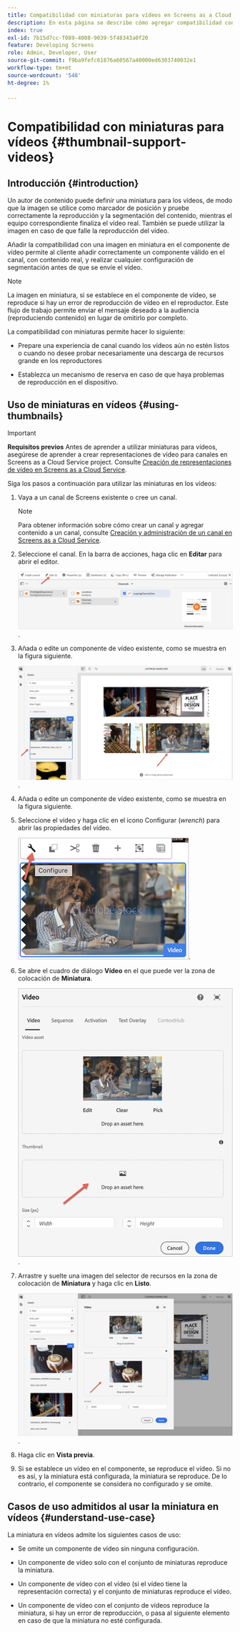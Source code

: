 ```yaml
---
title: Compatibilidad con miniaturas para vídeos en Screens as a Cloud Service
description: En esta página se describe cómo agregar compatibilidad con miniaturas para vídeos en Screens as a Cloud Service.
index: true
exl-id: 7b15d7cc-f089-4008-9039-5f48343a0f20
feature: Developing Screens
role: Admin, Developer, User
source-git-commit: f9ba9fefc61876a60567a40000ed6303740032e1
workflow-type: tm+mt
source-wordcount: '548'
ht-degree: 1%

---
```


# Compatibilidad con miniaturas para vídeos {#thumbnail-support-videos}

## Introducción {#introduction}

Un autor de contenido puede definir una miniatura para los vídeos, de modo que la imagen se utilice como marcador de posición y pruebe correctamente la reproducción y la segmentación del contenido, mientras el equipo correspondiente finaliza el vídeo real. También se puede utilizar la imagen en caso de que falle la reproducción del vídeo.

Añadir la compatibilidad con una imagen en miniatura en el componente de vídeo permite al cliente añadir correctamente un componente válido en el canal, con contenido real, y realizar cualquier configuración de segmentación antes de que se envíe el vídeo.

>[!NOTE]
>La imagen en miniatura, si se establece en el componente de vídeo, se reproduce si hay un error de reproducción de vídeo en el reproductor. Este flujo de trabajo permite enviar el mensaje deseado a la audiencia (reproduciendo contenido) en lugar de omitirlo por completo.

La compatibilidad con miniaturas permite hacer lo siguiente:

* Prepare una experiencia de canal cuando los vídeos aún no estén listos o cuando no desee probar necesariamente una descarga de recursos grande en los reproductores

* Establezca un mecanismo de reserva en caso de que haya problemas de reproducción en el dispositivo.

## Uso de miniaturas en vídeos {#using-thumbnails}

>[!IMPORTANT]
>**Requisitos previos**
>Antes de aprender a utilizar miniaturas para vídeos, asegúrese de aprender a crear representaciones de vídeo para canales en Screens as a Cloud Service project. Consulte [Creación de representaciones de vídeo en Screens as a Cloud Service](/help/screens-cloud/configuring/creating-screens-video-renditions-cloud-service.md).

Siga los pasos a continuación para utilizar las miniaturas en los vídeos:

1. Vaya a un canal de Screens existente o cree un canal.

   >[!NOTE]
   >Para obtener información sobre cómo crear un canal y agregar contenido a un canal, consulte [Creación y administración de un canal en Screens as a Cloud Service](https://experienceleague.adobe.com/docs/experience-manager-cloud-service/content/screens-as-cloud-service/create-content/creating-channels-screens-cloud.html?lang=es).

1. Seleccione el canal. En la barra de acciones, haga clic en **Editar** para abrir el editor.


   ![Botón Editar en la barra de acciones](/help/screens-cloud/using-core-product-features/assets/thumbnail-1.png).

1. Añada o edite un componente de vídeo existente, como se muestra en la figura siguiente.

   ![Imagen resaltada de un recurso de vídeo](/help/screens-cloud/using-core-product-features/assets/thumbnail-2.png).

1. Añada o edite un componente de vídeo existente, como se muestra en la figura siguiente.

1. Seleccione el vídeo y haga clic en el icono Configurar (*wrench*) para abrir las propiedades del vídeo.

   ![Imagen del recurso de vídeo seleccionado con una flecha que señala al icono Configurar y que se representa como una llave inglesa. en la barra de herramientas &#x200B;](/help/screens-cloud/using-core-product-features/assets/thumbnail-3.png).

1. Se abre el cuadro de diálogo **Vídeo** en el que puede ver la zona de colocación de **Miniatura**.

   ![Cuadro de diálogo de vídeo que muestra la imagen del recurso de vídeo y el cuadro desplegable Miniatura](/help/screens-cloud/using-core-product-features/assets/thumbnail-4.png).

1. Arrastre y suelte una imagen del selector de recursos en la zona de colocación de **Miniatura** y haga clic en **Listo**.

   ![Selector de imagen de recurso mostrado detrás del cuadro de diálogo Vídeo con recurso de imagen mostrado en el cuadro desplegable Miniatura](/help/screens-cloud/using-core-product-features/assets/thumbnail-5.png).

1. Haga clic en **Vista previa**.

1. Si se establece un vídeo en el componente, se reproduce el vídeo. Si no es así, y la miniatura está configurada, la miniatura se reproduce. De lo contrario, el componente se considera no configurado y se omite.

## Casos de uso admitidos al usar la miniatura en vídeos {#understand-use-case}

La miniatura en vídeos admite los siguientes casos de uso:

* Se omite un componente de vídeo sin ninguna configuración.

* Un componente de vídeo solo con el conjunto de miniaturas reproduce la miniatura.

* Un componente de vídeo con el vídeo (si el vídeo tiene la representación correcta) y el conjunto de miniaturas reproduce el vídeo.

* Un componente de vídeo con el conjunto de vídeos reproduce la miniatura, si hay un error de reproducción, o pasa al siguiente elemento en caso de que la miniatura no esté configurada.
